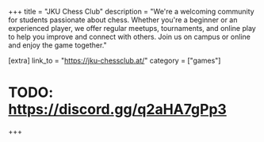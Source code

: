 +++
title = "JKU Chess Club"
description = "We're a welcoming community for students passionate about chess. Whether you're a beginner or an experienced player, we offer regular meetups, tournaments, and online play to help you improve and connect with others. Join us on campus or online and enjoy the game together."

[extra]
link_to = "https://jku-chessclub.at/"
category = ["games"]
# TODO: https://discord.gg/q2aHA7gPp3
+++
